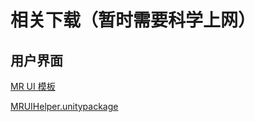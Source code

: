 # 相关下载（暂时需要科学上网）



## 用户界面

[MR UI 模板](https://www.figma.com/file/i9Az94FXnHDCRw09Wlz5lM/daydream_stickersheet_components_20170517?node-id=76%3A380)

[MRUIHelper.unitypackage](https://drive.google.com/file/d/1CxGVXWRHYkHK2gpme-HViuTdVp9NZJ5N/view?usp=sharing)
